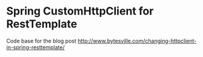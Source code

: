 # Spring CustomHttpClient for RestTemplate
Code base for the blog post http://www.bytesville.com/changing-httpclient-in-spring-resttemplate/
